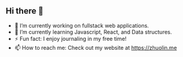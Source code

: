 ## Hi there 👋

- 🔭 I’m currently working on fullstack web applications.
- 🌱 I’m currently learning Javascript, React, and Data structures.
- ⚡ Fun fact: I enjoy journaling in my free time!
- 📫 How to reach me: Check out my website at https://zhuolin.me

